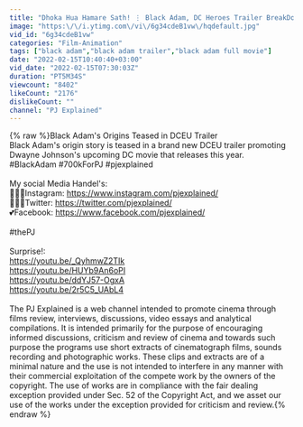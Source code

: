 ```yaml
---
title: "Dhoka Hua Hamare Sath! ⋮ Black Adam, DC Heroes Trailer BreakDown"
image: "https:\/\/i.ytimg.com\/vi\/6g34cdeB1vw\/hqdefault.jpg"
vid_id: "6g34cdeB1vw"
categories: "Film-Animation"
tags: ["black adam","black adam trailer","black adam full movie"]
date: "2022-02-15T10:40:40+03:00"
vid_date: "2022-02-15T07:30:03Z"
duration: "PT5M34S"
viewcount: "8402"
likeCount: "2176"
dislikeCount: ""
channel: "PJ Explained"
---
```

{% raw %}Black Adam's Origins Teased in DCEU Trailer<br />Black Adam's origin story is teased in a brand new DCEU trailer promoting Dwayne Johnson's upcoming DC movie that releases this year.<br />#BlackAdam #700kForPJ #pjexplained <br /><br />My social Media Handel's: <br />👨🏼‍🎨Instagram: <a rel="nofollow" target="blank" href="https://www.instagram.com/pjexplained/">https://www.instagram.com/pjexplained/</a><br />🙋🏼‍♂‍Twitter: <a rel="nofollow" target="blank" href="https://twitter.com/pjexplained/">https://twitter.com/pjexplained/</a> <br />💕Facebook: <a rel="nofollow" target="blank" href="https://www.facebook.com/pjexplained/">https://www.facebook.com/pjexplained/</a><br /><br />#thePJ<br /><br />Surprise!: <br /><a rel="nofollow" target="blank" href="https://youtu.be/_QyhmwZ2TIk">https://youtu.be/_QyhmwZ2TIk</a><br /><a rel="nofollow" target="blank" href="https://youtu.be/HUYb9An6oPI">https://youtu.be/HUYb9An6oPI</a><br /><a rel="nofollow" target="blank" href="https://youtu.be/ddYJ57-OgxA">https://youtu.be/ddYJ57-OgxA</a><br /><a rel="nofollow" target="blank" href="https://youtu.be/2r5C5_UAbL4">https://youtu.be/2r5C5_UAbL4</a><br /><br />The PJ Explained is a web channel intended to promote cinema through films review, interviews, discussions, video essays and analytical compilations. It is intended primarily for the purpose of encouraging informed discussions, criticism and review of cinema and towards such purpose the programs use short extracts of cinematograph films, sounds recording and photographic works. These clips and extracts are of a minimal nature and the use is not intended to interfere in any manner with their commercial exploitation of the compete work by the owners of the copyright. The use of works are in compliance with the fair dealing exception provided under Sec. 52 of the Copyright Act, and we asset our use of the works under the exception provided for criticism and review.{% endraw %}
